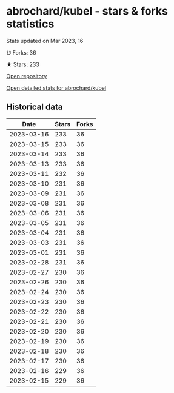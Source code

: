 # abrochard/kubel - stars & forks statistics

Stats updated on Mar 2023, 16

☋ Forks: 36

★ Stars: 233

[Open repository](https://github.com/abrochard/kubel)

[Open detailed stats for abrochard/kubel](https://reviewgithub.com/rep/abrochard/kubel)

## Historical data
| Date | Stars | Forks |
|------|-------|-------|
| 2023-03-16 | 233 | 36 | 
| 2023-03-15 | 233 | 36 | 
| 2023-03-14 | 233 | 36 | 
| 2023-03-13 | 233 | 36 | 
| 2023-03-11 | 232 | 36 | 
| 2023-03-10 | 231 | 36 | 
| 2023-03-09 | 231 | 36 | 
| 2023-03-08 | 231 | 36 | 
| 2023-03-06 | 231 | 36 | 
| 2023-03-05 | 231 | 36 | 
| 2023-03-04 | 231 | 36 | 
| 2023-03-03 | 231 | 36 | 
| 2023-03-01 | 231 | 36 | 
| 2023-02-28 | 231 | 36 | 
| 2023-02-27 | 230 | 36 | 
| 2023-02-26 | 230 | 36 | 
| 2023-02-24 | 230 | 36 | 
| 2023-02-23 | 230 | 36 | 
| 2023-02-22 | 230 | 36 | 
| 2023-02-21 | 230 | 36 | 
| 2023-02-20 | 230 | 36 | 
| 2023-02-19 | 230 | 36 | 
| 2023-02-18 | 230 | 36 | 
| 2023-02-17 | 230 | 36 | 
| 2023-02-16 | 229 | 36 | 
| 2023-02-15 | 229 | 36 | 

